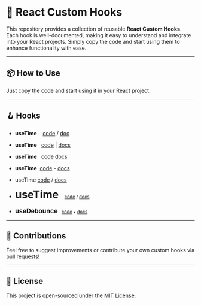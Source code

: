 # 🔧 React Custom Hooks

This repository provides a collection of reusable **React Custom Hooks**. Each hook is well-documented, making it easy to understand and integrate into your React projects. Simply copy the code and start using them to enhance functionality with ease.

---

## 📦 How to Use

Just copy the code and start using it in your React project.

---

## 🪝 Hooks

- **useTime** &nbsp;&nbsp; [code](./hooks/useTime/useTime.js) / [doc](./hooks/useTime/README.md)
- **useTime** &nbsp;&nbsp;[code](./hooks/useTime/useTime.js) | [docs](./hooks/useTime/README.md)
- **useTime** &nbsp;&nbsp;[code](./hooks/useTime/useTime.js)  [docs](./hooks/useTime/README.md)
- **useTime**&nbsp;&nbsp;[code](./hooks/useTime/useTime.js) - [docs](./hooks/useTime/README.md)


- useTime [code](./hooks/useTime/useTime.js) / [docs](./hooks/useTime/README.md)


<ul>
  <li>
    <strong style="font-size: 2em;">useTime</strong> &nbsp;&nbsp
    <span style="font-size: 0.85em;"> <a href="./useTime/useTime.js">code</a> / <a href="./hooks/useTime/README.md">docs</a> </span>
  </li>
<br/>
  <li>
    <strong style="font-size: 1.2em;">useDebounce</strong>
    <span style="font-size: 0.85em;">&nbsp;&nbsp;<a href="./hooks/useDebounce/useDebounce.js">code</a> • <a href="./hooks/useDebounce/README.md">docs</a></span>
  </li>
</ul>



---

## 🤝 Contributions

Feel free to suggest improvements or contribute your own custom hooks via pull requests!

---

## 📜 License

This project is open-sourced under the [MIT License](LICENSE).

